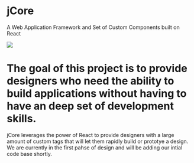 # jCore
A Web Application Framework and Set of Custom Components built on React

<a href="https://www.browserstack.com/automate/public-build/<badge_key>"><img src='https://www.browserstack.com/automate/badge.svg?badge_key=<badge_key>'/></a>

# The goal of this project is to provide designers who need the ability to build applications without having to have an deep set of development skills.

jCore leverages the power of React to provide designers with a large amount of custom tags that will let them rapidly build or prototye a design.
We are currently in the first pahse of design and will be adding our intial code base shortly.
